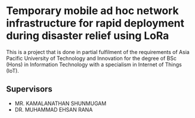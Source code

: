 # Temporary mobile ad hoc network infrastructure for rapid deployment during disaster relief using LoRa
This is a project that is done in partial fulfilment of the requirements of Asia Pacific University of Technology and Innovation for the degree of
BSc (Hons) in Information Technology with a specialism in Internet of Things (IoT). 


## Supervisors
- MR. KAMALANATHAN SHUNMUGAM
- DR. MUHAMMAD EHSAN RANA

